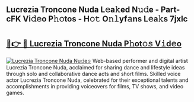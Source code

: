 ## Lucrezia Troncone Nuda L𝚎a𝚔ed N𝚞𝚍e - Part-cFK Vi𝚍𝚎o P𝚑𝚘tos - H𝚘𝚝 O𝚗𝚕yf𝚊ns L𝚎a𝚔s 7jxIc

# <h2><a href="http://kf3m7x.oniu.top/?m=Lucrezia+Troncone+Nuda">🔗👉 🔴 Lucrezia Troncone Nuda P𝚑ot𝚘𝚜 V𝚒d𝚎o</a></h2>

[![Lucrezia Troncone Nuda Nu𝚍e𝚜](https://i.imgur.com/0qMVB7G.gif)](http://kf3m7x.oniu.top/?m=Lucrezia+Troncone+Nuda)
Web-based performer and digital artist Lucrezia Troncone Nuda, acclaimed for sharing dance and lifestyle ideas through solo and collaborative dance acts and short films. Skilled voice actor Lucrezia Troncone Nuda, celebrated for their exceptional talents and accomplishments in providing voiceovers for films, TV shows, and video games.  
